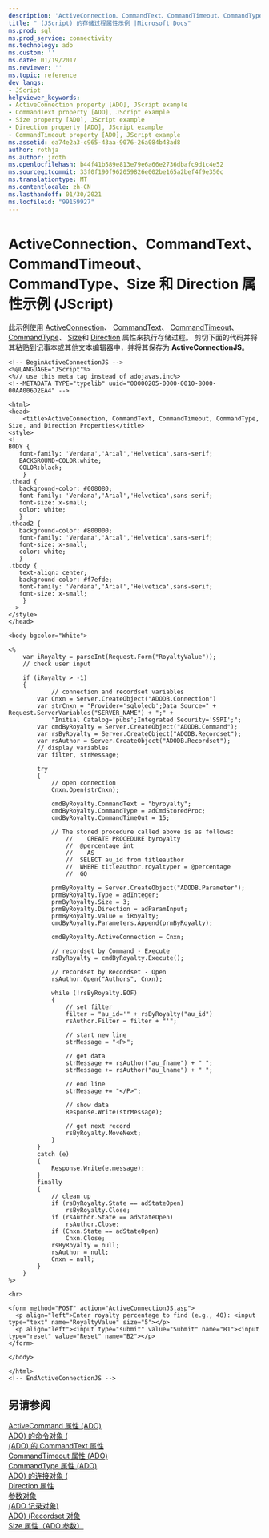 ```yaml
---
description: 'ActiveConnection、CommandText、CommandTimeout、CommandType、Size 和 Direction 属性示例 (JScript) '
title: " (JScript) 的存储过程属性示例 |Microsoft Docs"
ms.prod: sql
ms.prod_service: connectivity
ms.technology: ado
ms.custom: ''
ms.date: 01/19/2017
ms.reviewer: ''
ms.topic: reference
dev_langs:
- JScript
helpviewer_keywords:
- ActiveConnection property [ADO], JScript example
- CommandText property [ADO], JScript example
- Size property [ADO], JScript example
- Direction property [ADO], JScript example
- CommandTimeout property [ADO], JScript example
ms.assetid: ea74e2a3-c965-43aa-9076-26a084b48ad8
author: rothja
ms.author: jroth
ms.openlocfilehash: b44f41b589e813e79e6a66e2736dbafc9d1c4e52
ms.sourcegitcommit: 33f0f190f962059826e002be165a2bef4f9e350c
ms.translationtype: MT
ms.contentlocale: zh-CN
ms.lasthandoff: 01/30/2021
ms.locfileid: "99159927"
---
```

# <a name="activeconnection-commandtext-commandtimeout-commandtype-size-and-direction-properties-example-jscript"></a>ActiveConnection、CommandText、CommandTimeout、CommandType、Size 和 Direction 属性示例 (JScript) 
此示例使用 [ActiveConnection](./activeconnection-property-ado.md)、 [CommandText](./commandtext-property-ado.md)、 [CommandTimeout](./commandtimeout-property-ado.md)、 [CommandType](./commandtype-property-ado.md)、 [Size](./size-property-ado-parameter.md)和 [Direction](./direction-property.md) 属性来执行存储过程。 剪切下面的代码并将其粘贴到记事本或其他文本编辑器中，并将其保存为 **ActiveConnectionJS**。  
  
```  
<!-- BeginActiveConnectionJS -->  
<%@LANGUAGE="JScript"%>  
<%// use this meta tag instead of adojavas.inc%>  
<!--METADATA TYPE="typelib" uuid="00000205-0000-0010-8000-00AA006D2EA4" -->  
  
<html>  
<head>  
    <title>ActiveConnection, CommandText, CommandTimeout, CommandType, Size, and Direction Properties</title>  
<style>  
<!--  
BODY {  
   font-family: 'Verdana','Arial','Helvetica',sans-serif;  
   BACKGROUND-COLOR:white;  
   COLOR:black;  
    }  
.thead {  
   background-color: #008080;   
   font-family: 'Verdana','Arial','Helvetica',sans-serif;   
   font-size: x-small;  
   color: white;  
   }  
.thead2 {  
   background-color: #800000;   
   font-family: 'Verdana','Arial','Helvetica',sans-serif;   
   font-size: x-small;  
   color: white;  
   }  
.tbody {   
   text-align: center;  
   background-color: #f7efde;  
   font-family: 'Verdana','Arial','Helvetica',sans-serif;   
   font-size: x-small;  
    }  
-->  
</style>  
</head>  
  
<body bgcolor="White">  
  
<%  
    var iRoyalty = parseInt(Request.Form("RoyaltyValue"));  
    // check user input  
  
    if (iRoyalty > -1)  
    {  
            // connection and recordset variables  
        var Cnxn = Server.CreateObject("ADODB.Connection")  
        var strCnxn = "Provider='sqloledb';Data Source=" + Request.ServerVariables("SERVER_NAME") + ";" +  
            "Initial Catalog='pubs';Integrated Security='SSPI';";  
        var cmdByRoyalty = Server.CreateObject("ADODB.Command");  
        var rsByRoyalty = Server.CreateObject("ADODB.Recordset");  
        var rsAuthor = Server.CreateObject("ADODB.Recordset");  
        // display variables  
        var filter, strMessage;          
  
        try  
        {  
            // open connection  
            Cnxn.Open(strCnxn);  
  
            cmdByRoyalty.CommandText = "byroyalty";  
            cmdByRoyalty.CommandType = adCmdStoredProc;  
            cmdByRoyalty.CommandTimeOut = 15;  
  
            // The stored procedure called above is as follows:  
                //    CREATE PROCEDURE byroyalty  
                //  @percentage int  
                //    AS  
                //  SELECT au_id from titleauthor  
                //  WHERE titleauthor.royaltyper = @percentage  
                //  GO  
  
            prmByRoyalty = Server.CreateObject("ADODB.Parameter");  
            prmByRoyalty.Type = adInteger;  
            prmByRoyalty.Size = 3;  
            prmByRoyalty.Direction = adParamInput;  
            prmByRoyalty.Value = iRoyalty;  
            cmdByRoyalty.Parameters.Append(prmByRoyalty);  
  
            cmdByRoyalty.ActiveConnection = Cnxn;  
  
            // recordset by Command - Execute  
            rsByRoyalty = cmdByRoyalty.Execute();  
  
            // recordset by Recordset - Open  
            rsAuthor.Open("Authors", Cnxn);  
  
            while (!rsByRoyalty.EOF)  
            {  
                // set filter  
                filter = "au_id='" + rsByRoyalty("au_id")  
                rsAuthor.Filter = filter + "'";  
  
                // start new line  
                strMessage = "<P>";  
  
                // get data  
                strMessage += rsAuthor("au_fname") + " ";   
                strMessage += rsAuthor("au_lname") + " ";  
  
                // end line  
                strMessage += "</P>";  
  
                // show data  
                Response.Write(strMessage);  
  
                // get next record  
                rsByRoyalty.MoveNext;  
            }  
        }  
        catch (e)  
        {  
            Response.Write(e.message);  
        }  
        finally  
        {  
            // clean up  
            if (rsByRoyalty.State == adStateOpen)  
                rsByRoyalty.Close;  
            if (rsAuthor.State == adStateOpen)  
                rsAuthor.Close;  
            if (Cnxn.State == adStateOpen)  
                Cnxn.Close;  
            rsByRoyalty = null;  
            rsAuthor = null;  
            Cnxn = null;  
        }  
    }  
%>  
  
<hr>  
  
<form method="POST" action="ActiveConnectionJS.asp">  
  <p align="left">Enter royalty percentage to find (e.g., 40): <input type="text" name="RoyaltyValue" size="5"></p>  
  <p align="left"><input type="submit" value="Submit" name="B1"><input type="reset" value="Reset" name="B2"></p>  
</form>  
  
</body>  
  
</html>  
<!-- EndActiveConnectionJS -->  
```  
  
## <a name="see-also"></a>另请参阅  
 [ActiveCommand 属性 (ADO) ](./activecommand-property-ado.md)   
 [ADO) 的命令对象 (](./command-object-ado.md)   
 [ (ADO) 的 CommandText 属性 ](./commandtext-property-ado.md)   
 [CommandTimeout 属性 (ADO) ](./commandtimeout-property-ado.md)   
 [CommandType 属性 (ADO) ](./commandtype-property-ado.md)   
 [ADO) 的连接对象 (](./connection-object-ado.md)   
 [Direction 属性](./direction-property.md)   
 [参数对象](./parameter-object.md)   
 [ (ADO 记录对象) ](./record-object-ado.md)   
 [ADO)  (Recordset 对象 ](./recordset-object-ado.md)   
 [Size 属性（ADO 参数）](./size-property-ado-parameter.md)